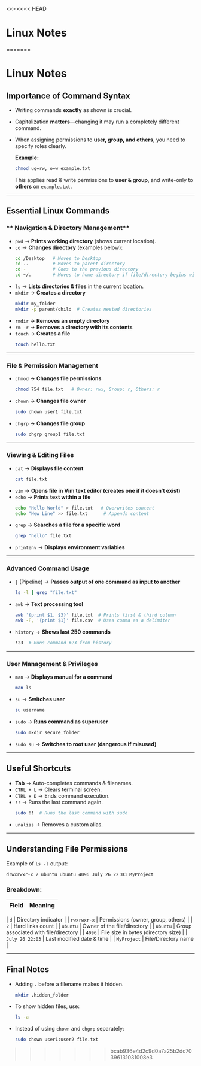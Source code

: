 <<<<<<< HEAD
# Linux Notes
=======
# Linux Notes

##  Importance of Command Syntax
- Writing commands **exactly** as shown is crucial.
- Capitalization **matters**—changing it may run a completely different command.
- When assigning permissions to **user, group, and others**, you need to specify roles clearly.
  
  **Example:**
  ```sh
  chmod ug=rw, o=w example.txt
  ```
  This applies read & write permissions to **user & group**, and write-only to **others** on `example.txt`.

---
##  Essential Linux Commands

### ** Navigation & Directory Management**
- `pwd` → **Prints working directory** (shows current location).
- `cd` → **Changes directory** (examples below):
  ```sh
  cd /Desktop   # Moves to Desktop
  cd ..         # Moves to parent directory
  cd -          # Goes to the previous directory
  cd ~/.        # Moves to home directory if file/directory begins with .
  ```
- `ls` → **Lists directories & files** in the current location.
- `mkdir` → **Creates a directory**
  ```sh
  mkdir my_folder
  mkdir -p parent/child  # Creates nested directories
  ```
- `rmdir` → **Removes an empty directory**
- `rm -r` → **Removes a directory with its contents**
- `touch` → **Creates a file**
  ```sh
  touch hello.txt
  ```

---
###  File & Permission Management
- `chmod` → **Changes file permissions**
  ```sh
  chmod 754 file.txt   # Owner: rwx, Group: r, Others: r
  ```
- `chown` → **Changes file owner**
  ```sh
  sudo chown user1 file.txt
  ```
- `chgrp` → **Changes file group**
  ```sh
  sudo chgrp group1 file.txt
  ```

---
###  Viewing & Editing Files
- `cat` → **Displays file content**
  ```sh
  cat file.txt
  ```
- `vim` → **Opens file in Vim text editor (creates one if it doesn’t exist)**
- `echo` → **Prints text within a file**
  ```sh
  echo "Hello World" > file.txt   # Overwrites content
  echo "New Line" >> file.txt      # Appends content
  ```
- `grep` → **Searches a file for a specific word**
  ```sh
  grep "hello" file.txt
  ```
- `printenv` → **Displays environment variables**

---
###  Advanced Command Usage
- `|` (Pipeline) → **Passes output of one command as input to another**
  ```sh
  ls -l | grep "file.txt"
  ```
- `awk` → **Text processing tool**
  ```sh
  awk '{print $1, $3}' file.txt  # Prints first & third column
  awk -F, '{print $1}' file.csv  # Uses comma as a delimiter
  ```
- `history` → **Shows last 250 commands**
  ```sh
  !23  # Runs command #23 from history
  ```

---
###  User Management & Privileges
- `man` → **Displays manual for a command**
  ```sh
  man ls
  ```
- `su` → **Switches user**
  ```sh
  su username
  ```
- `sudo` → **Runs command as superuser**
  ```sh
  sudo mkdir secure_folder
  ```
- `sudo su` → **Switches to root user (dangerous if misused)**

---
##  Useful Shortcuts
- **Tab** → Auto-completes commands & filenames.
- `CTRL + L` → Clears terminal screen.
- `CTRL + D` → Ends command execution.
- `!!` → Runs the last command again.
  ```sh
  sudo !!  # Runs the last command with sudo
  ```
- `unalias` → Removes a custom alias.

---
##  Understanding File Permissions
Example of `ls -l` output:
```sh
drwxrwxr-x 2 ubuntu ubuntu 4096 July 26 22:03 MyProject
```
### Breakdown:
| Field | Meaning |
|--------|-----------------|

| `d` | Directory indicator |
| `rwxrwxr-x` | Permissions (owner, group, others) |
| `2` | Hard links count |
| `ubuntu` | Owner of the file/directory |
| `ubuntu` | Group associated with file/directory |
| `4096` | File size in bytes (directory size) |
| `July 26 22:03` | Last modified date & time |
| `MyProject` | File/Directory name |

---
##  Final Notes
- Adding `.` before a filename makes it hidden.
  ```sh
  mkdir .hidden_folder
  ```
- To show hidden files, use:
  ```sh
  ls -a
  ```
- Instead of using `chown` and `chgrp` separately:
  ```sh
  sudo chown user1:user2 file.txt
  ```

>>>>>>> bcab936e4d2c9d0a7a25b2dc70396131031008e3
